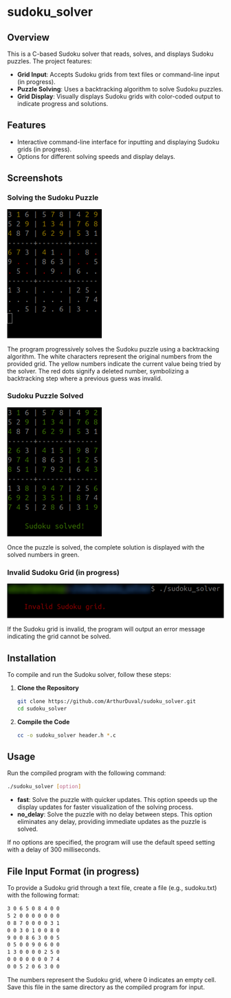 # sudoku_solver

## Overview

This is a C-based Sudoku solver that reads, solves, and displays Sudoku puzzles. The project features:

- **Grid Input**: Accepts Sudoku grids from text files or command-line input (in progress).
- **Puzzle Solving**: Uses a backtracking algorithm to solve Sudoku puzzles.
- **Grid Display**: Visually displays Sudoku grids with color-coded output to indicate progress and solutions.

## Features

- Interactive command-line interface for inputting and displaying Sudoku grids (in progress).
- Options for different solving speeds and display delays.

## Screenshots


### Solving the Sudoku Puzzle

![Solving the Sudoku Puzzle](assets/screenshot1.png)

The program progressively solves the Sudoku puzzle using a backtracking algorithm. The white characters represent the original numbers from the provided grid. The yellow numbers indicate the current value being tried by the solver. The red dots signify a deleted number, symbolizing a backtracking step where a previous guess was invalid.

### Sudoku Puzzle Solved

![Sudoku Puzzle Solved](assets/screenshot2.png)

Once the puzzle is solved, the complete solution is displayed with the solved numbers in green.

### Invalid Sudoku Grid (in progress)

![Invalid Sudoku Grid](assets/screenshot3.png)

If the Sudoku grid is invalid, the program will output an error message indicating the grid cannot be solved.

## Installation

To compile and run the Sudoku solver, follow these steps:

1. **Clone the Repository**

   ```sh
   git clone https://github.com/ArthurDuval/sudoku_solver.git
   cd sudoku_solver
   ```
   
2. **Compile the Code**

   ```sh
   cc -o sudoku_solver header.h *.c
   ```

## Usage

Run the compiled program with the following command:

   ```sh
   ./sudoku_solver [option]
   ```

- **fast**: Solve the puzzle with quicker updates. This option speeds up the display updates for faster visualization of the solving process.
- **no_delay**: Solve the puzzle with no delay between steps. This option eliminates any delay, providing immediate updates as the puzzle is solved.

If no options are specified, the program will use the default speed setting with a delay of 300 milliseconds.

## File Input Format (in progress)

To provide a Sudoku grid through a text file, create a file (e.g., sudoku.txt) with the following format:

   ```sh
   3 0 6 5 0 8 4 0 0
   5 2 0 0 0 0 0 0 0
   0 8 7 0 0 0 0 3 1
   0 0 3 0 1 0 0 8 0
   9 0 0 8 6 3 0 0 5
   0 5 0 0 9 0 6 0 0
   1 3 0 0 0 0 2 5 0
   0 0 0 0 0 0 0 7 4
   0 0 5 2 0 6 3 0 0
   ```

The numbers represent the Sudoku grid, where 0 indicates an empty cell. Save this file in the same directory as the compiled program for input.
